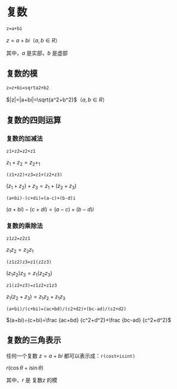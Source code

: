 # 复数

`z=a+bi`

$z=a+bi$（$a,b\in R$）

其中，$a$ 是实部，$b$ 是虚部

## 复数的模

`z=z+bi=sqrta2+b2`

$|z|=|a+bi|=\sqrt{a^2+b^2}$（$a,b\in R$）

## 复数的四则运算

### 复数的加减法

`z1+z2=z2+z1`

$z_1+z_2=z_2+_1$

`(z1+z2)+z3=z1+(z2+z3)`

$(z_1+z_2)+z_3=z_1+(z_2+z_3)$

`(a+bi)-(c+di)=(a-c)+(b-d)i`

$(a+bi)-(c+di)=(a-c)+(b-d)i$

### 复数的乘除法

`z1z2=z2z1`

$z_1 z_2=z_2 z_1$

`(z1z2)z3=z1(z2z3)`

$(z_1 z_2)z_3=z_1 (z_2 z_3)$

`z1(z2+z3)=z1z2+z1z3`

$z_1 (z_2 + z_3)=z_1 z_2+z_1 z_3$

`(a+bi)/(c+bi)=(ac+bd)/(c2+d2)+(bc-ad)/(c2+d2)`

$(a+bi)÷(c+bi)=\frac {ac+bd} {c^2+d^2}+\frac {bc-ad} {c^2+d^2}$

## 复数的三角表示

任何一个复数 $z=a+bi$ 都可以表示成：`r(cost+isint)`

$r(\cos \theta +i\sin \theta)$

其中，$r$ 是 复数$z$ 的模
